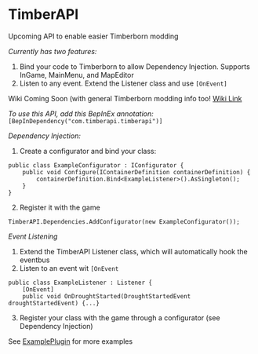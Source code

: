 # TimberAPI
Upcoming API to enable easier Timberborn modding

*Currently has two features:*
1. Bind your code to Timberborn to allow Dependency Injection. Supports InGame, MainMenu, and MapEditor
2. Listen to any event. Extend the Listener class and use `[OnEvent]`

Wiki Coming Soon (with general Timberborn modding info too!
[Wiki Link](https://github.com/Timberborn-Modding-Central/TimberAPI/wiki)

*To use this API, add this BepInEx annotation:*
`[BepInDependency("com.timberapi.timberapi")]`

*Dependency Injection:*
1. Create a configurator and bind your class:
```
public class ExampleConfigurator : IConfigurator {
    public void Configure(IContainerDefinition containerDefinition) {
        containerDefinition.Bind<ExampleListener>().AsSingleton();
    }
}
```
2. Register it with the game
```
TimberAPI.Dependencies.AddConfigurator(new ExampleConfigurator());
```

*Event Listening*
1. Extend the TimberAPI Listener class, which will automatically hook the eventbus
2. Listen to an event wit `[OnEvent`
```
public class ExampleListener : Listener {
    [OnEvent]
    public void OnDroughtStarted(DroughtStartedEvent droughtStartedEvent) {...}
```
3. Register your class with the game through a configurator (see Dependency Injection)

See [ExamplePlugin](https://github.com/Timberborn-Modding-Central/TimberAPI/blob/main/TimberAPIExample/TimberApiExamplePlugin.cs) for more examples

